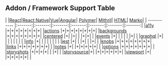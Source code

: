 ## Addon / Framework Support Table

| |[React](app/react)|[React Native](app/react-native)|[Vue](app/vue)|[Angular](app/angular)| [Polymer](app/polymer)| [Mithril](app/mithril)| [HTML](app/html)| [Marko](app/marko)|
| ----------- |:-------:|:-------:|:-------:|:-------:|:-------:|:-------:|:-------:|
|[a11y](addons/a11y)              |+|+|+|+|+|+|+|+|
|[actions](addons/actions)        |+|+|+|+|+|+|+|+|
|[backgrounds](addons/backgrounds)  |+|+|+|+|+|+|+|+|
|[centered](addons/centered)      |+| |+| | |+|+| |
|[events](addons/events)          |+| | | | | |+| |
|[graphql](addons/graphql)        |+| | | | | | | |
|[info](addons/info)              |+| | | | | | | |
|[jest](addons/jest)              |+| | |+| | |+| |
|[knobs](addons/knobs)            |+|+|+|+|+|+|+|+|
|[links](addons/links)            |+|+|+|+|+|+|+| |
|[notes](addons/notes)            |+| |+|+|+|+|+| |
|[options](addons/options)        |+|+|+|+|+|+|+| |
|[storyshots](addons/storyshots)  |+|+|+|+| | |+| |
|[storysource](addons/storysource)|+| |+|+|+|+|+|+|
|[viewport](addons/viewport)      |+| |+|+|+|+|+| |
